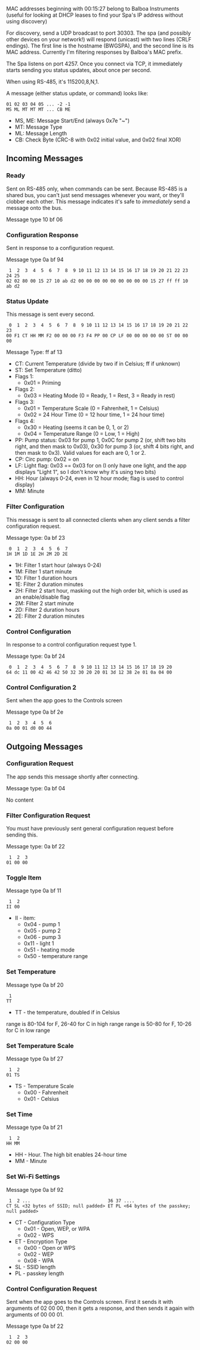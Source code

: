 MAC addresses beginning with 00:15:27 belong to Balboa Instruments (useful for looking at DHCP leases to find your Spa's IP address without using discovery)

For discovery, send a UDP broadcast to port 30303. The spa (and possibly other devices on your network!) will respond (unicast) with two lines (CRLF endings). The first line is the hostname (BWGSPA), and the second line is its MAC address. Currently I'm filtering responses by Balboa's MAC prefix.

The Spa listens on port 4257. Once you connect via TCP, it immediately starts sending you status updates, about once per second.

When using RS-485, it's 115200,8,N,1.

A message (either status update, or command) looks like:

```
01 02 03 04 05 ... -2 -1
MS ML MT MT MT ... CB ME
```

* MS, ME: Message Start/End (always 0x7e "~")
* MT: Message Type
* ML: Message Length
* CB: Check Byte (CRC-8 with 0x02 initial value, and 0x02 final XOR)

## Incoming Messages

### Ready
Sent on RS-485 only, when commands can be sent. Because RS-485 is a shared bus, you can't just send messages whenever you want, or they'll clobber each other. This message indicates it's safe to _immediately_ send a message onto the bus.

Message type 10 bf 06

### Configuration Response
Sent in response to a configuration request.

Message type 0a bf 94

```
 1  2  3  4  5  6  7  8  9 10 11 12 13 14 15 16 17 18 19 20 21 22 23 24 25
02 02 80 00 15 27 10 ab d2 00 00 00 00 00 00 00 00 00 15 27 ff ff 10 ab d2
```

### Status Update
This message is sent every second.

```
 0  1  2  3  4  5  6  7  8  9 10 11 12 13 14 15 16 17 18 19 20 21 22 23
00 F1 CT HH MM F2 00 00 00 F3 F4 PP 00 CP LF 00 00 00 00 00 ST 00 00 00
```

Message Type: ff af 13

* CT: Current Temperature (divide by two if in Celsius; ff if unknown)
* ST: Set Temperature (ditto)
* Flags 1:
  * 0x01 = Priming
* Flags 2:
  * 0x03 = Heating Mode (0 = Ready, 1 = Rest, 3 = Ready in rest)
* Flags 3:
  * 0x01 = Temperature Scale (0 = Fahrenheit, 1 = Celsius)
  * 0x02 = 24 Hour Time (0 = 12 hour time, 1 = 24 hour time)
* Flags 4:
  * 0x30 = Heating (seems it can be 0, 1, or 2)
  * 0x04 = Temperature Range (0 = Low, 1 = High)
* PP: Pump status: 0x03 for pump 1, 0x0C for pump 2 (or, shift two bits right, and then mask to 0x03), 0x30 for pump 3 (or, shift 4 bits right, and then mask to 0x3). Valid values for each are 0, 1 or 2.
* CP: Circ pump: 0x02 = on
* LF: Light flag: 0x03 == 0x03 for on (I only have one light, and the app displays "Light 1", so I don't know why it's using two bits)
* HH: Hour (always 0-24, even in 12 hour mode; flag is used to control display)
* MM: Minute

### Filter Configuration
This message is sent to all connected clients when any client sends a filter configuration request.

Message type: 0a bf 23

```
 0  1  2  3  4  5  6  7
1H 1M 1D 1E 2H 2M 2D 2E
```

* 1H: Filter 1 start hour (always 0-24)
* 1M: Filter 1 start minute
* 1D: Filter 1 duration hours
* 1E: Filter 2 duration minutes
* 2H: Filter 2 start hour, masking out the high order bit, which is used as an enable/disable flag
* 2M: Filter 2 start minute
* 2D: Filter 2 duration hours
* 2E: Filter 2 duration minutes

### Control Configuration
In response to a control configuration request type 1.

Message type: 0a bf 24

```
 0  1  2  3  4  5  6  7  8  9 10 11 12 13 14 15 16 17 18 19 20
64 dc 11 00 42 46 42 50 32 30 20 20 01 3d 12 38 2e 01 0a 04 00
```

### Control Configuration 2
Sent when the app goes to the Controls screen

Message type 0a bf 2e

```
 1  2  3  4  5  6
0a 00 01 d0 00 44
```


## Outgoing Messages

### Configuration Request
The app sends this message shortly after connecting.

Message type: 0a bf 04

No content

### Filter Configuration Request
You must have previously sent general configuration request before sending this.

Message type: 0a bf 22

```
 1  2  3
01 00 00
```

### Toggle Item

Message type 0a bf 11

```
 1  2
II 00
```

 * II - item:
   * 0x04 - pump 1
   * 0x05 - pump 2
   * 0x06 - pump 3
   * 0x11 - light 1
   * 0x51 - heating mode
   * 0x50 - temperature range
  
### Set Temperature

Message type 0a bf 20

```
 1
TT
```

 * TT - the temperature, doubled if in Celsius

range is 80-104 for F, 26-40 for C in high range
range is 50-80 for F, 10-26 for C in low range

### Set Temperature Scale

Message type 0a bf 27

```
 1  2
01 TS
```

 * TS - Temperature Scale
   * 0x00 - Fahrenheit
   * 0x01 - Celsius

### Set Time

Message type 0a bf 21

```
 1  2
HH MM
```

 * HH - Hour. The high bit enables 24-hour time
 * MM - Minute

### Set Wi-Fi Settings

Message type 0a bf 92

```
 1  2 ...                             36 37 ....
CT SL <32 bytes of SSID; null padded> ET PL <64 bytes of the passkey; null padded>
```

 * CT - Configuration Type
   * 0x01 - Open, WEP, or WPA
   * 0x02 - WPS
 * ET - Encryption Type
   * 0x00 - Open or WPS
   * 0x02 - WEP
   * 0x08 - WPA
 * SL - SSID length
 * PL - passkey length

### Control Configuration Request
Sent when the app goes to the Controls screen. First it sends it with arguments
of 02 00 00, then it gets a response, and then sends it again with arguments of
00 00 01.

Message type 0a bf 22

```
 1  2  3
02 00 00
```
